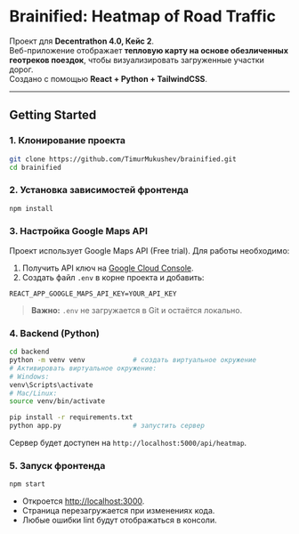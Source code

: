 # Brainified: Heatmap of Road Traffic

Проект для **Decentrathon 4.0, Кейс 2**.  
Веб-приложение отображает **тепловую карту на основе обезличенных геотреков поездок**, чтобы визуализировать загруженные участки дорог.  
Создано с помощью **React + Python + TailwindCSS**.

---

## Getting Started

### 1. Клонирование проекта

```bash
git clone https://github.com/TimurMukushev/brainified.git
cd brainified
```

### 2. Установка зависимостей фронтенда

```bash
npm install
```

### 3. Настройка Google Maps API

Проект использует Google Maps API (Free trial). Для работы необходимо:

1. Получить API ключ на [Google Cloud Console](https://console.cloud.google.com/).
2. Создать файл `.env` в корне проекта и добавить:

```env
REACT_APP_GOOGLE_MAPS_API_KEY=YOUR_API_KEY
```

> **Важно:** `.env` не загружается в Git и остаётся локально.

### 4. Backend (Python)

```bash
cd backend
python -m venv venv            # создать виртуальное окружение
# Активировать виртуальное окружение:
# Windows:
venv\Scripts\activate
# Mac/Linux:
source venv/bin/activate

pip install -r requirements.txt
python app.py                  # запустить сервер
```

Сервер будет доступен на `http://localhost:5000/api/heatmap`.

### 5. Запуск фронтенда

```bash
npm start
```

* Откроется [http://localhost:3000](http://localhost:3000).
* Страница перезагружается при изменениях кода.
* Любые ошибки lint будут отображаться в консоли.

```
```
